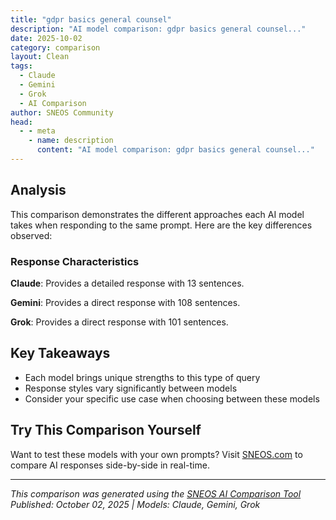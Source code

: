 ```yaml
---
title: "gdpr basics general counsel"
description: "AI model comparison: gdpr basics general counsel..."
date: 2025-10-02
category: comparison
layout: Clean
tags:
  - Claude
  - Gemini
  - Grok
  - AI Comparison
author: SNEOS Community
head:
  - - meta
    - name: description
      content: "AI model comparison: gdpr basics general counsel..."
---
```


<ChatComparison
  title="gdpr basics general counsel"
  prompt="gdpr basics general counsel"
  :responses='{"Claude": "# GDPR Basics for General Counsel\n\n## Overview\nThe General Data Protection Regulation (GDPR) is the EU\u0027s comprehensive data protection law that took effect May 25, 2018. It applies to any organization processing personal data of EU residents, regardless of where the organization is located.\n\n## Key Legal Obligations\n\n### 1. **Lawful Basis for Processing**\nMust have one of six legal bases:\n- Consent (freely given, specific, informed)\n- Contract performance\n- Legal obligation\n- Vital interests\n- Public task\n- Legitimate interests (with balancing test)\n\n### 2. **Data Subject Rights**\n- Right to information and access\n- Right to rectification\n- Right to erasure (\u0022right to be forgotten\u0022)\n- Right to restrict processing\n- Right to data portability\n- Right to object\n- Rights related to automated decision-making\n\n### 3. **Core Principles**\n- **Lawfulness, fairness, transparency**\n- **Purpose limitation**\n- **Data minimization**\n- **Accuracy**\n- **Storage limitation**\n- **Integrity and confidentiality**\n- **Accountability**\n\n## Compliance Framework\n\n### **Privacy by Design/Default**\n- Integrate data protection into system design\n- Implement appropriate technical/organizational measures\n- Default to highest privacy settings\n\n### **Data Protection Impact Assessments (DPIAs)**\nRequired when processing likely results in high risk to individuals:\n- New technologies\n- Large-scale profiling\n- Special categories of data\n- Public area monitoring\n\n### **Records of Processing Activities**\nMaintain comprehensive records including:\n- Purposes of processing\n- Categories of data subjects/data\n- Recipients of data\n- Retention periods\n- Security measures\n\n## Risk Management\n\n### **Data Breach Response**\n- **72-hour rule**: Notify supervisory authority within 72 hours\n- **Individual notification**: Required if high risk to rights/freedoms\n- Maintain breach register\n- Document decision-making process\n\n### **Vendor Management**\n- Data Processing Agreements (DPAs) required\n- Due diligence on processors\n- Ensure adequate safeguards for international transfers\n- Joint controller agreements where applicable\n\n## International Transfers\n\n### **Transfer Mechanisms**\n- **Adequacy decisions** (UK, Canada, etc.)\n- **Standard Contractual Clauses (SCCs)**\n- **Binding Corporate Rules (BCRs)**\n- **Certification schemes**\n- **Codes of conduct**\n\n### **Third Country Risk Assessment**\nPost-Schrems II requirements:\n- Assess local laws in destination country\n- Implement supplementary measures if needed\n- Consider whether transfer should proceed\n\n## Governance Structure\n\n### **Data Protection Officer (DPO)**\nRequired when:\n- Public authority processing\n- Large-scale systematic monitoring\n- Large-scale special categories processing\n\n### **Accountability Measures**\n- Privacy policies and notices\n- Staff training programs\n- Regular compliance audits\n- Board-level oversight\n- Incident response procedures\n\n## Financial Exposure\n\n### **Administrative Fines**\n- **Tier 1**: Up to \u20AC10M or 2% of annual global turnover\n- **Tier 2**: Up to \u20AC20M or 4% of annual global turnover\n- Factors: intentionality, cooperation, previous infringements, technical measures\n\n### **Other Consequences**\n- Civil litigation and damages\n- Regulatory investigations\n- Reputational harm\n- Business disruption\n\n## Practical Next Steps\n\n### **Immediate Actions**\n1. **Data mapping**: Inventory all personal data processing\n2. **Legal basis audit**: Ensure valid basis for all processing\n3. **Privacy notices**: Update to meet GDPR requirements\n4. **Consent review**: Ensure GDPR-compliant consent mechanisms\n5. **Vendor agreements**: Update data processing agreements\n\n### **Ongoing Compliance**\n- Regular privacy training\n- Quarterly compliance reviews\n- Annual DPIA assessments\n- Breach response testing\n- Policy updates for new processing activities\n\n## Key Contacts \u0026 Resources\n- Designate internal privacy lead\n- Identify relevant supervisory authority\n- Establish relationships with privacy counsel\n- Consider privacy technology solutions\n- Join industry privacy organizations\n\n---\n\n**Note**: This overview covers fundamental GDPR requirements. Given the regulation\u0027s complexity and evolving interpretations, ongoing legal counsel and regular compliance reviews are essential.", "Gemini": "Okay, let\u0027s break down the GDPR basics from the perspective of a General Counsel. This will cover key areas a GC needs to understand and manage.\n\n**What is GDPR? (In a Nutshell for a GC)**\n\nThe General Data Protection Regulation (GDPR) is a European Union (EU) law on data protection and privacy that applies to *any* organization, regardless of location, that processes the personal data of individuals (data subjects) within the EU. It aims to give individuals more control over their personal data and sets strict rules for organizations handling that data. It\u0027s not just about privacy; it\u0027s about *accountability* and *demonstrable compliance*.\n\n**Key Responsibilities and Considerations for a General Counsel Regarding GDPR:**\n\nA General Counsel plays a critical role in ensuring an organization\u0027s GDPR compliance. Here\u0027s a breakdown of responsibilities:\n\n1. **Understanding the Scope and Applicability:**\n\n * **Determining Applicability:** The first task is to figure out if the GDPR applies to the organization. This isn\u0027t always straightforward. Even if the organization doesn\u0027t have a physical presence in the EU, it might be subject to the GDPR if it:\n * Offers goods or services to individuals in the EU.\n * Monitors the behavior of individuals in the EU (e.g., through website tracking).\n * Processes data related to EU residents.\n * **Data Mapping:** A comprehensive data mapping exercise is crucial. This involves identifying:\n * What personal data the organization collects.\n * Where the data comes from.\n * Where the data is stored (including cloud storage).\n * How the data is processed.\n * Who has access to the data (internal and external).\n * How long the data is retained.\n * How the data is protected.\n * Whether the data is transferred outside the EU (and if so, what safeguards are in place).\n * **Documentation:** All of the above must be documented meticulously. This documentation is critical for demonstrating compliance to regulators.\n\n2. **Establishing a GDPR Compliance Framework:**\n\n * **Data Protection Policies and Procedures:** Develop and implement clear and comprehensive data protection policies and procedures covering all aspects of data processing. These should be easily accessible to employees and regularly reviewed and updated.\n * **Data Protection Impact Assessments (DPIAs):** Establish a process for conducting DPIAs for high-risk processing activities. DPIAs are required when processing is likely to result in a high risk to the rights and freedoms of individuals.\n * **Legal Basis for Processing:** Identify and document the legal basis for each type of data processing activity. Common legal bases include:\n * **Consent:** Requires freely given, specific, informed, and unambiguous consent from the data subject. Consent must be easy to withdraw.\n * **Contract:** Processing is necessary for the performance of a contract with the data subject.\n * **Legal Obligation:** Processing is necessary to comply with a legal obligation.\n * **Legitimate Interests:** Processing is necessary for the legitimate interests of the organization or a third party, provided those interests are not overridden by the rights and freedoms of the data subject. Requires careful balancing.\n * **Data Security:** Implement appropriate technical and organizational measures to protect personal data from unauthorized access, use, disclosure, alteration, or destruction. This includes:\n * Encryption.\n * Access controls.\n * Security awareness training.\n * Incident response plans.\n * Regular security audits.\n * **Data Breach Notification:** Establish a clear process for detecting, reporting, and responding to data breaches. The GDPR requires notification to the relevant supervisory authority within 72 hours of becoming aware of a breach, unless the breach is unlikely to result in a risk to the rights and freedoms of individuals. Individuals also may need to be notified.\n * **Third-Party Agreements:** Review and update all contracts with third-party data processors to ensure they comply with GDPR requirements. Data processing agreements (DPAs) are essential.\n * **International Data Transfers:** If the organization transfers personal data outside the EU, ensure that appropriate safeguards are in place, such as:\n * Adequacy decisions from the European Commission.\n * Standard Contractual Clauses (SCCs).\n * Binding Corporate Rules (BCRs).\n * **Data Subject Rights:** Establish procedures for handling data subject requests, including:\n * **Right of Access:** Individuals have the right to access their personal data.\n * **Right to Rectification:** Individuals have the right to have inaccurate or incomplete data corrected.\n * **Right to Erasure (Right to be Forgotten):** Individuals have the right to have their data erased under certain circumstances.\n * **Right to Restriction of Processing:** Individuals have the right to restrict the processing of their data under certain circumstances.\n * **Right to Data Portability:** Individuals have the right to receive their data in a structured, commonly used, and machine-readable format.\n * **Right to Object:** Individuals have the right to object to the processing of their data under certain circumstances.\n * **Rights in relation to automated decision making and profiling.**\n\n3. **Ongoing Compliance and Monitoring:**\n\n * **Training:** Provide regular GDPR training to all employees who handle personal data.\n * **Audits:** Conduct regular audits of data protection practices to identify and address any gaps in compliance.\n * **Monitoring:** Continuously monitor data processing activities to ensure ongoing compliance.\n * **Updates:** Stay up-to-date on GDPR guidance and case law and update policies and procedures as necessary.\n * **Data Protection Officer (DPO):** Determine whether the organization is required to appoint a DPO. Even if not required, it may be a best practice to have someone in this role.\n\n4. **Risk Management and Legal Advice:**\n\n * **Identify and Assess Risks:** Regularly identify and assess data protection risks and develop mitigation strategies.\n * **Provide Legal Advice:** Provide legal advice to the organization on all aspects of GDPR compliance.\n * **Represent the Organization:** Represent the organization in any interactions with data protection authorities.\n * **Manage Litigation:** Manage any litigation arising from GDPR violations.\n\n5. **Specific Actions GCs Must Take**\n\n* **Review and Update Contracts:** All vendor and third-party contracts must be reviewed and updated to include GDPR-compliant data processing agreements (DPAs). This includes cloud service providers, marketing agencies, and any other entity that processes personal data on your behalf.\n* **Manage Data Breach Response:** Develop a comprehensive data breach response plan, including procedures for identifying, containing, and reporting breaches. Ensure that the plan is regularly tested and updated. The GC should lead the legal aspects of breach management.\n* **Provide Employee Training:** Conduct regular GDPR training for all employees, especially those who handle personal data. Training should cover topics such as data subject rights, data security, and data breach reporting.\n* **Stay Updated on Regulations:** GDPR regulations are constantly evolving. The GC must stay informed of any changes to the law and update the company\u0027s policies and procedures accordingly.\n* **Work with Data Protection Officer (DPO):** If the company is required to appoint a DPO, the GC should work closely with them to ensure compliance with GDPR.\n* **Lead on International Data Transfers:** Provide advice on the legality of data transfers to countries outside the EU, and implement appropriate safeguards such as Standard Contractual Clauses (SCCs) or Binding Corporate Rules (BCRs).\n* **Advise on Marketing Activities:** Review all marketing materials and activities to ensure they comply with GDPR requirements, including obtaining valid consent for email marketing and tracking user behavior.\n* **Oversee Privacy Notices:** Ensure that the company\u0027s privacy notices are clear, concise, and easily accessible to data subjects.\n\n**Key Considerations for the GC:**\n\n* **Cross-functional Collaboration:** GDPR compliance requires collaboration across multiple departments, including legal, IT, marketing, HR, and sales. The GC must foster this collaboration.\n* **Documentation is Key:** The GDPR emphasizes accountability. Thorough documentation of all data processing activities and compliance efforts is essential.\n* **Risk-Based Approach:** Focus on the areas of highest risk.\n* **Ongoing Process:** GDPR compliance is not a one-time event. It\u0027s an ongoing process that requires continuous monitoring and improvement.\n* **Penalties:** GDPR violations can result in significant fines (up to 4% of annual global turnover or \u20AC20 million, whichever is greater) and reputational damage.\n* **Employee buy-in:** GDPR is as much about culture change as it is legal compliance. Make sure all employees understand the importance of GDPR.\n\n**Example Scenario and GC\u0027s Role:**\n\nLet\u0027s say a company is launching a new online marketing campaign targeting EU residents. Here\u0027s how the GC would be involved:\n\n1. **Review the Campaign:** The GC would review the campaign to ensure that it complies with GDPR requirements, including:\n * Obtaining valid consent for email marketing.\n * Providing clear and concise information about how personal data will be used.\n * Implementing appropriate security measures to protect personal data.\n * Ensuring compliance with the ePrivacy Directive (which regulates cookies and other tracking technologies).\n2. **Draft Legal Documentation:** The GC would draft the necessary legal documentation, such as privacy notices and consent forms.\n3. **Advise on Data Transfers:** If the company is using a third-party marketing platform located outside the EU, the GC would advise on the legality of transferring personal data to that platform and implement appropriate safeguards.\n\n**In Summary:**\n\nThe General Counsel is a critical player in GDPR compliance. They need to understand the law, develop and implement a compliance framework, provide legal advice, manage risk, and ensure that the organization is accountable for its data protection practices. They need to champion a culture of data privacy throughout the organization.\n", "Grok": "The General Data Protection Regulation (GDPR) is a comprehensive data protection law in the European Union (EU) that came into effect on May 25, 2018. It sets strict guidelines for the collection, storage, processing, and sharing of personal data of individuals within the European Economic Area (EEA), and it also applies to organizations outside the EEA that handle the personal data of EEA residents. Below are the basics of GDPR, tailored for a general counsel or legal professional seeking a high-level understanding:\n\n### 1. **Scope and Applicability**\n- **Territorial Scope**: GDPR applies to:\n - Organizations established in the EEA, regardless of where the data processing occurs.\n - Organizations outside the EEA that process personal data of individuals in the EEA in connection with offering goods or services or monitoring their behavior (e.g., through cookies or tracking).\n- **Material Scope**: GDPR governs the processing of \u0022personal data,\u0022 which is any information relating to an identified or identifiable natural person (e.g., name, email, IP address, biometric data).\n\n### 2. **Key Definitions**\n- **Personal Data**: Information that can identify an individual, directly or indirectly.\n- **Processing**: Any operation performed on personal data (e.g., collection, storage, analysis, deletion).\n- **Data Controller**: The entity that determines the purposes and means of processing personal data.\n- **Data Processor**: The entity that processes personal data on behalf of the controller.\n- **Data Subject**: The individual whose personal data is being processed.\n\n### 3. **Core Principles of GDPR**\nGDPR is built on seven key principles for processing personal data:\n1. **Lawfulness, Fairness, and Transparency**: Data must be processed lawfully, fairly, and in a transparent manner.\n2. **Purpose Limitation**: Data must be collected for specified, explicit, and legitimate purposes and not further processed in a manner incompatible with those purposes.\n3. **Data Minimization**: Data must be adequate, relevant, and limited to what is necessary for the purposes.\n4. **Accuracy**: Data must be accurate and kept up to date.\n5. **Storage Limitation**: Data must be kept in a form that permits identification of data subjects for no longer than necessary.\n6. **Integrity and Confidentiality**: Data must be processed in a manner that ensures security (e.g., protection against unauthorized access or loss).\n7. **Accountability**: Controllers must be able to demonstrate compliance with GDPR principles.\n\n### 4. **Lawful Bases for Processing**\nTo process personal data legally, at least one of the following lawful bases must apply:\n- **Consent**: The data subject has given clear, informed, and specific consent.\n- **Contractual Necessity**: Processing is necessary to perform a contract with the data subject.\n- **Legal Obligation**: Processing is necessary to comply with a legal obligation.\n- **Vital Interests**: Processing is necessary to protect someone\u2019s life.\n- **Public Task**: Processing is necessary for a task carried out in the public interest.\n- **Legitimate Interests**: Processing is necessary for the legitimate interests of the controller or a third party, provided it does not override the data subject\u2019s rights and freedoms.\n\n### 5. **Rights of Data Subjects**\nGDPR grants individuals significant control over their personal data, including:\n- **Right to Access**: Right to know what data is being processed and obtain a copy.\n- **Right to Rectification**: Right to correct inaccurate or incomplete data.\n- **Right to Erasure (\u0022Right to be Forgotten\u0022)**: Right to have personal data deleted under certain conditions.\n- **Right to Restrict Processing**: Right to limit how data is processed.\n- **Right to Data Portability**: Right to receive data in a structured, commonly used, and machine-readable format.\n- **Right to Object**: Right to object to processing based on legitimate interests or for direct marketing.\n- **Rights Regarding Automated Decision-Making**: Right to not be subject to decisions based solely on automated processing, including profiling, if it has legal or significant effects.\n\n### 6. **Obligations for Organizations**\n- **Data Protection by Design and Default**: Organizations must implement technical and organizational measures to ensure data protection from the outset of any project or system design.\n- **Data Protection Officer (DPO)**: Certain organizations (e.g., public authorities or those with large-scale data processing) must appoint a DPO to oversee GDPR compliance.\n- **Data Breach Notification**: Organizations must notify the relevant supervisory authority within 72 hours of becoming aware of a data breach, and, if there is a high risk to individuals, inform affected data subjects without undue delay.\n- **Record-Keeping**: Controllers and processors must maintain records of processing activities.\n- **Data Protection Impact Assessments (DPIA)**: Required for high-risk processing activities to assess and mitigate risks to data subjects.\n\n### 7. **International Data Transfers**\nTransferring personal data outside the EEA is restricted unless:\n- The destination country is deemed to have an \u0022adequate level of protection\u0022 by the European Commission (e.g., through adequacy decisions).\n- Appropriate safeguards are in place, such as Standard Contractual Clauses (SCCs) or Binding Corporate Rules (BCRs).\n- Derogations apply (e.g., explicit consent, necessity for a contract).\n\n(Note: Post-*Schrems II* ruling in 2020, additional safeguards may be required for transfers to countries like the U.S., even with SCCs, and a case-by-case risk assessment is often necessary.)\n\n### 8. **Enforcement and Penalties**\n- **Supervisory Authorities**: Each EU member state has a Data Protection Authority (DPA) responsible for enforcing GDPR. The \u0022lead supervisory authority\u0022 concept applies for cross-border data processing.\n- **Fines**: Non-compliance can result in significant penalties:\n - Up to \u20AC10 million or 2% of annual global turnover (whichever is higher) for lesser violations.\n - Up to \u20AC20 million or 4% of annual global turnover (whichever is higher) for serious violations (e.g., breaching data subject rights or unlawful data processing).\n- **Reputational Damage**: Beyond fines, non-compliance can harm an organization\u2019s reputation and stakeholder trust.\n\n### 9. **Key Considerations for General Counsel**\n- **Compliance Program**: Develop and maintain a robust GDPR compliance program, including policies, training, and audits.\n- **Risk Assessment**: Identify and mitigate risks related to data processing activities, especially for high-risk areas like profiling or biometric data.\n- **Vendor Management**: Ensure third-party processors comply with GDPR through due diligence and contracts with appropriate data protection clauses.\n- **Incident Response**: Establish a data breach response plan to meet notification timelines and minimize impact.\n- **Cross-Border Issues**: Address international data transfer requirements and monitor evolving case law (e.g., post-*Schrems II* developments).\n- **Employee Awareness**: Train staff on GDPR obligations, especially regarding handling personal data and recognizing breaches.\n\n### 10. **Practical Starting Points for Compliance**\n1. **Data Mapping**: Understand what personal data your organization collects, where it\u2019s stored, how it\u2019s processed, and who has access.\n2. **Gap Analysis**: Assess current practices against GDPR requirements to identify areas of non-compliance.\n3. **Policies and Procedures**: Implement or update privacy policies, cookie notices, and internal data protection protocols.\n4. **Consent Mechanisms**: Ensure consent is freely given, specific, informed, and unambiguous, with easy opt-out options.\n5. **Engage Stakeholders**: Work with IT, HR, marketing, and other departments to ensure organization-wide compliance.\n\n### Conclusion\nFor general counsel, GDPR compliance is not just a legal obligation but a strategic priority that impacts business operations, customer trust, and risk management. Staying updated on regulatory guidance from DPAs and judicial rulings (like those affecting data transfers) is crucial. If your organization operates in multiple jurisdictions or handles sensitive data, consider engaging external privacy counsel or a DPO to navigate complex compliance challenges. Would you like me to dive deeper into a specific GDPR topic, such as data transfers or breach notifications?"}' 
  published-date="02:05"
/>

## Analysis

This comparison demonstrates the different approaches each AI model takes when responding to the same prompt. Here are the key differences observed:

### Response Characteristics

**Claude**: Provides a detailed response with 13 sentences. 

**Gemini**: Provides a direct response with 108 sentences. 

**Grok**: Provides a direct response with 101 sentences. 

## Key Takeaways

- Each model brings unique strengths to this type of query
- Response styles vary significantly between models
- Consider your specific use case when choosing between these models

## Try This Comparison Yourself

Want to test these models with your own prompts? Visit [SNEOS.com](https://sneos.com) to compare AI responses side-by-side in real-time.

---

*This comparison was generated using the [SNEOS AI Comparison Tool](https://sneos.com)*
*Published: October 02, 2025 | Models: Claude, Gemini, Grok*
